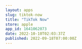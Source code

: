 ```yaml
---
layout: apps
slug: tiktok-now
title: "TikTok Now"
store: apple
app_id: 1641062073
date: 2022-10-10T02:03:37Z
published: 2022-09-18T07:00:00Z
---
```

